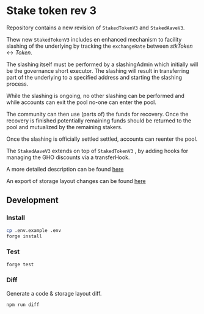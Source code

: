 # Stake token rev 3

Repository contains a new revision of `StakedTokenV3` and `StakedAaveV3`.

Thew new `StakedTokenV3` includes en enhanced mechanism to facility slashing of the underlying by tracking the `exchangeRate` between $stkToken \leftrightarrow Token$.

The slashing itself must be performed by a slashingAdmin which initially will be the governance short executor. The slashing will result in transferring part of the underlying to a specified address and starting the slashing process.

While the slashing is ongoing, no other slashing can be performed and while accounts can exit the pool no-one can enter the pool.

The community can then use (parts of) the funds for recovery. Once the recovery is finished potentially remaining funds should be returned to the pool and mutualized by the remaining stakers.

Once the slashing is officially settled settled, accounts can reenter the pool.

The `StakedAaveV3` extends on top of `StakedTokenV3` , by adding hooks for managing the GHO discounts via a transferHook.

A more detailed description can be found [here](./properties.md)

An export of storage layout changes can be found [here](./storage.md)

## Development

### Install

```sh
cp .env.example .env
forge install
```

### Test

```sh
forge test
```

### Diff

Generate a code & storage layout diff.

```sh
npm run diff
```

